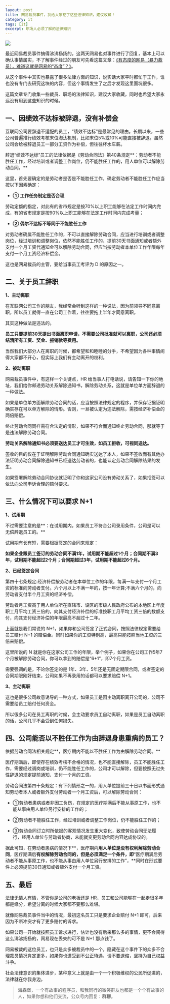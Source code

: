 ```yaml
---
layout: post
title: 网易裁员事件，我给大家挖了这些法律知识，建议收藏！
category: it
tags: [it]
excerpt: 职场人必须了解的法律知识
---
```


![](http://favorites.ren/assets/images/2019/it/wangyi01.jpg)

最近网易裁员事件搞得沸沸扬扬的，这两天网易也对事件进行了回复，基本上可以确认事情属实，不了解事件经过的朋友可先看这篇文章：[《有态度的网易（暴力裁员），难道这就是网易的“态度”？》](http://www.intelyes.xyz/it/2019/11/23/violent-layoffs.html)。

从这个事件中其实也暴露了很多法律方面的知识，说实话大家平时都忙于工作，谁也没有专门去研究这块的内容，但这个事情发生了之后才发现这里面坑很多。

这篇文章专门收集一些裁员、职场的法律知识，建议大家收藏，同时也希望大家永远没有用到这些知识的时候。

## 一、因绩效不达标被辞退，没有补偿金

互联网公司要辞退不适配的员工，“绩效不达标”是最常见的理由。长期以来，一些公司普遍推行绩效考核末位淘汰机制，比如末位5%或10%可能直接被辞退。虽然公司会给被辞退员工一部分工资作为补偿，但往往杯水车薪。

辞退“绩效不达标”员工的法律依据是《劳动合同法》第40条规定**：劳动者不能胜任工作，经过培训或者调整工作岗位，仍不能胜任工作的，用人单位可以解除劳动合同。**

这里，首先要确定的是劳动者是否是不能胜任工作，确定劳动者不能胜任工作应当按以下因素确定：

- **① 工作任务制定是否合理**

劳动定额的指定，对此有的省市规定是按70%以上职工能够在法定工作时间内完成，有的省市规定是按90%以上职工能够在法定工作时间内完成考量；

- **② 偶尔不达标不等同于不能胜任工作**

对劳动者确属不能胜任工作的，不可以直接解除劳动合同，应当进行培训或者调整岗位，经过培训和调整岗位，依然不能胜任工作的，提前30天书面通知或者额外支付一个月工资代通知金可以解除劳动合同，但应当按劳动者本单位工作年限每年支付一个月工资经济补偿金。

这也是网易裁员的主管，要给当事员工考评为 D 的原因之一。

## 二、关于员工辞职

**1、主动离职**

在互联网公司工作的朋友，我经常会听到这样的一种说法，因为前领导不同意离职，所以员工就得一直在公司工作着，往往要拖上半年才同意离职。

其实这种做法是违法的。

**员工只要提前30天提出书面离职申请，不需要公司批准就可以离职，公司还必须结清所有工资、奖金、报销款等费用。**

当然我们大部分人在离职的时候，都希望和和睦睦的分手，不希望因为各种事情闹得大家都不开心，但实际上我们有主动离开的权利。

**2、被动离职**

网易裁员事件中，有这样一个关键点，HR 给当事人打电话说，请告知一下你的地址，我们给你邮递劳动关系解除通知书，解除劳动关系，这就是单位单方面辞退的一种做法。

如果是单位单方面解除劳动合同的话，应当按照法律规定的程序，并保存证据证明确实存在可以单方解除的情形。否则，一旦被认定为违法解除，需按经济补偿金的两倍赔偿。

终止劳动合同同样需符合法定的情形，如果不符合而通知终止劳动合同，那就等于是违法解除劳动合同。

**劳动关系解除通知书必须要送达员工才可生效，如员工拒收，可视同送达。**

签收的目的仅在于证明解除劳动合同通知确实送达了本人，如果不签收而有其他办法证明劳动合同解除通知书已经送达劳动者的，也能认定劳动合同解除结果的发生。

如果签署解除劳动合同协议就证明了你和这家公司没有劳动关系了，如果拒签可以依法向公司申诉合理的赔付要求。

## 三、什么情况下可以要求 N+1

**1、试用期**

不过需要注意的是**：在试用期内，如果员工不符合公司录用条件，公司是可以无偿辞退员工的。**

试用期有长有短，需要根据签定的合同来规定：

**如果企业跟员工签订的劳动合同不满1年，试用期不能超过1个月；合同期不满3年，试用期不能超过2个月；合同期超过3年，试用期不能超过6个月。** 

**2、已经签定合同**

第四十七条规定:经济补偿按劳动者在本单位工作的年限，每满一年支付一个月工资的标准向劳动者支付。六个月以上不满一年的，按一年计算;不满六个月的，向劳动者支付半个月工资的经济补偿。

劳动者月工资高于用人单位所在直辖市、设区的市级人民政府公布的本地区上年度职工月平均工资三倍的，向其支付经济补偿的标准按职工月平均工资三倍的数额支付，向其支付经济补偿的年限最高不超过十二年。

上面就是我们常说的 N+1，如果你和公司签定了正式合同，按照法律规定需要给员工赔付 N+1 的赔偿金。同时如果你的工资特别高，最高只能按照当地工资的三倍来赔偿。

这里所说的 N 就是你在这家公司工作的年限，举个例子，如果你在公司工作5年7个月被解除劳动合同，你可以拿到的赔偿是“6+1”，即7个月工资。

需要强调的是，不论你签定的是 1年、3年、5年还是无固定期限合同，或者签定的合同期限刚好结束，公司如果不再录用的话都可以要求赔偿 N+1。

**3、主动离职**

这也是很多公司故意诱导的一种方式，如果员工是因主动离职离开公司的，公司不需要给员工赔付任何资金。

所以很多公司在员工离职的时候，会主动要求员工自动离职，如果是员工自动离职的话，公司几乎不会受到任何损失。

## 四、公司能否以不胜任工作为由辞退身患重病的员工？

依据劳动合同法相关规定**，医疗期内不能以不胜任工作为由解除劳动合同。**

医疗期满后，即使存在绩效考核不合格的情况，也不能直接解除，员工不能胜任工作，需要经过调岗或培训，仍不能胜任工作的，公司才可以解除，但要按照无过失性辞退的规定提前通知、支付一个月的工资。

劳动合同法第四十条规定：有下列情形之一的，用人单位提前三十日以书面形式通知劳动者本人或者额外支付劳动者一个月工资后，可以解除劳动合同：

- ①劳动者患病或者非因工负伤，在规定的医疗期满后不能从事原工作，也不能从事由用人单位另行安排的工作的；

- ②劳动者不能胜任工作，经过培训或者调整工作岗位，仍不能胜任工作的；

- ③劳动合同订立时所依据的客观情况发生重大变化，致使劳动合同无法履行，经用人单位与劳动者协商，未能就变更劳动合同内容达成协议的。

据此可知，在劳动者患病的情况下**，医疗期内**用人单位是没有权利解除劳动合同**，医疗期满后**有权解除劳动合同的，但是必须满足一个条件，即**“医疗期满后劳动者不能从事原工作，也不能从事由用人单位另行安排的工作”，**同时在形式要件上必须提前30日通知或者额外支付一个月工资。

## 五、最后

法律无情人有情，不管你是公司的老板还是 HR，员工和公司能够在一起走很多年都是缘分，希望分离的时候大家都不要那么难堪。

就像网易裁员事件当中的情况，最初这名员工只是要求企业赔付 N+1 即可，后来因为不断冲突才有了更多赔付的诉求。

如果公司一开始就按照员工诉求进行，估计也没有后来那么多的事情，更不会闹得这么沸沸扬扬的，网易现在丢失的可不是 N+1 那点钱了。

网易被裁的这位员工，也只是众多被裁员中的一个，隐藏在这个事件下的众多不合理裁员情况肯定更多，如果你也遭受到不公正待遇，请不要退缩，坚持为自己权益斗争。

社会法律意识的集体进步，某种意义上就是由一个一个积极维权的公民所促进的，法律就在你我身边。


>海森堡，一个有故事的程序员，和我同行的微笑群友也都是一个个有故事的人，如果你想和他们交流，公众号内回复：**群聊**。

